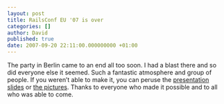 ```yaml
---
layout: post
title: RailsConf EU '07 is over
categories: []
author: David
published: true
date: 2007-09-20 22:11:00.000000000 +01:00
---
```

<p>The party in Berlin came to an end all too soon. I had a blast there and so did everyone else it seemed. Such a fantastic atmosphere and group of people. If you weren&#8217;t able to make it, you can peruse the <a href="http://www.railsconfeurope.com/pub/w/61/presentations.html">presentation slides</a> or <a href="http://www.flickr.com/photos/x180/sets/72157602045833613/">the pictures</a>. Thanks to everyone who made it possible and to all who was able to come.</p>